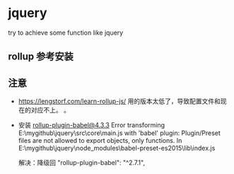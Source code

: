 # jquery

try to achieve some function like jquery

## rollup 参考安装

## 注意

- https://lengstorf.com/learn-rollup-js/ 用的版本太低了，导致配置文件和现在的对应不上。
  。

- 安装 rollup-plugin-babel@4.3.3
  Error transforming E:\mygithub\jquery\src\core\main.js with 'babel' plugin: Plugin/Preset files are not allowed to export objects, only functions. In E:\mygithub\jquery\node_modules\babel-preset-es2015\lib\index.js

  解决：降级回 "rollup-plugin-babel": "^2.7.1",
